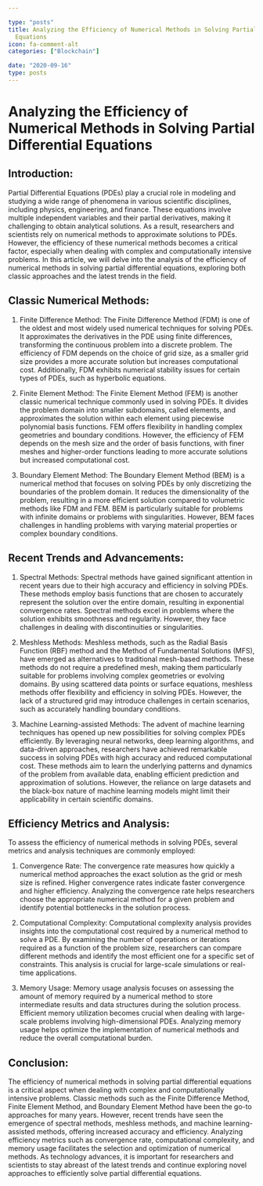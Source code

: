 ```yaml
---

type: "posts"
title: Analyzing the Efficiency of Numerical Methods in Solving Partial Differential
  Equations
icon: fa-comment-alt
categories: ["Blockchain"]

date: "2020-09-16"
type: posts
---
```





# Analyzing the Efficiency of Numerical Methods in Solving Partial Differential Equations

## Introduction:

Partial Differential Equations (PDEs) play a crucial role in modeling and studying a wide range of phenomena in various scientific disciplines, including physics, engineering, and finance. These equations involve multiple independent variables and their partial derivatives, making it challenging to obtain analytical solutions. As a result, researchers and scientists rely on numerical methods to approximate solutions to PDEs. However, the efficiency of these numerical methods becomes a critical factor, especially when dealing with complex and computationally intensive problems. In this article, we will delve into the analysis of the efficiency of numerical methods in solving partial differential equations, exploring both classic approaches and the latest trends in the field.

## Classic Numerical Methods:

1. Finite Difference Method:
The Finite Difference Method (FDM) is one of the oldest and most widely used numerical techniques for solving PDEs. It approximates the derivatives in the PDE using finite differences, transforming the continuous problem into a discrete problem. The efficiency of FDM depends on the choice of grid size, as a smaller grid size provides a more accurate solution but increases computational cost. Additionally, FDM exhibits numerical stability issues for certain types of PDEs, such as hyperbolic equations.

2. Finite Element Method:
The Finite Element Method (FEM) is another classic numerical technique commonly used in solving PDEs. It divides the problem domain into smaller subdomains, called elements, and approximates the solution within each element using piecewise polynomial basis functions. FEM offers flexibility in handling complex geometries and boundary conditions. However, the efficiency of FEM depends on the mesh size and the order of basis functions, with finer meshes and higher-order functions leading to more accurate solutions but increased computational cost.

3. Boundary Element Method:
The Boundary Element Method (BEM) is a numerical method that focuses on solving PDEs by only discretizing the boundaries of the problem domain. It reduces the dimensionality of the problem, resulting in a more efficient solution compared to volumetric methods like FDM and FEM. BEM is particularly suitable for problems with infinite domains or problems with singularities. However, BEM faces challenges in handling problems with varying material properties or complex boundary conditions.

## Recent Trends and Advancements:

1. Spectral Methods:
Spectral methods have gained significant attention in recent years due to their high accuracy and efficiency in solving PDEs. These methods employ basis functions that are chosen to accurately represent the solution over the entire domain, resulting in exponential convergence rates. Spectral methods excel in problems where the solution exhibits smoothness and regularity. However, they face challenges in dealing with discontinuities or singularities.

2. Meshless Methods:
Meshless methods, such as the Radial Basis Function (RBF) method and the Method of Fundamental Solutions (MFS), have emerged as alternatives to traditional mesh-based methods. These methods do not require a predefined mesh, making them particularly suitable for problems involving complex geometries or evolving domains. By using scattered data points or surface equations, meshless methods offer flexibility and efficiency in solving PDEs. However, the lack of a structured grid may introduce challenges in certain scenarios, such as accurately handling boundary conditions.

3. Machine Learning-assisted Methods:
The advent of machine learning techniques has opened up new possibilities for solving complex PDEs efficiently. By leveraging neural networks, deep learning algorithms, and data-driven approaches, researchers have achieved remarkable success in solving PDEs with high accuracy and reduced computational cost. These methods aim to learn the underlying patterns and dynamics of the problem from available data, enabling efficient prediction and approximation of solutions. However, the reliance on large datasets and the black-box nature of machine learning models might limit their applicability in certain scientific domains.

## Efficiency Metrics and Analysis:

To assess the efficiency of numerical methods in solving PDEs, several metrics and analysis techniques are commonly employed:

1. Convergence Rate:
The convergence rate measures how quickly a numerical method approaches the exact solution as the grid or mesh size is refined. Higher convergence rates indicate faster convergence and higher efficiency. Analyzing the convergence rate helps researchers choose the appropriate numerical method for a given problem and identify potential bottlenecks in the solution process.

2. Computational Complexity:
Computational complexity analysis provides insights into the computational cost required by a numerical method to solve a PDE. By examining the number of operations or iterations required as a function of the problem size, researchers can compare different methods and identify the most efficient one for a specific set of constraints. This analysis is crucial for large-scale simulations or real-time applications.

3. Memory Usage:
Memory usage analysis focuses on assessing the amount of memory required by a numerical method to store intermediate results and data structures during the solution process. Efficient memory utilization becomes crucial when dealing with large-scale problems involving high-dimensional PDEs. Analyzing memory usage helps optimize the implementation of numerical methods and reduce the overall computational burden.

## Conclusion:

The efficiency of numerical methods in solving partial differential equations is a critical aspect when dealing with complex and computationally intensive problems. Classic methods such as the Finite Difference Method, Finite Element Method, and Boundary Element Method have been the go-to approaches for many years. However, recent trends have seen the emergence of spectral methods, meshless methods, and machine learning-assisted methods, offering increased accuracy and efficiency. Analyzing efficiency metrics such as convergence rate, computational complexity, and memory usage facilitates the selection and optimization of numerical methods. As technology advances, it is important for researchers and scientists to stay abreast of the latest trends and continue exploring novel approaches to efficiently solve partial differential equations.